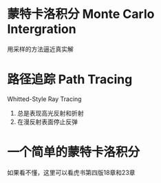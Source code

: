 # 蒙特卡洛积分 Monte Carlo Intergration

用采样的方法逼近真实解 

# 路径追踪 Path Tracing

Whitted-Style Ray Tracing
1. 总是表现高光反射和折射
2. 在漫反射表面停止反弹

# 一个简单的蒙特卡洛积分

如果看不懂，这里可以看虎书第四版18章和23章



 




 























